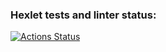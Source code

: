 ### Hexlet tests and linter status:
[![Actions Status](https://github.com/wleha1/frontend-project-44/actions/workflows/hexlet-check.yml/badge.svg)](https://github.com/wleha1/frontend-project-44/actions)